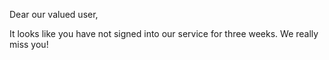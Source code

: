 Dear our valued user,

It looks like you have not signed into our service for three weeks. We really miss you!
